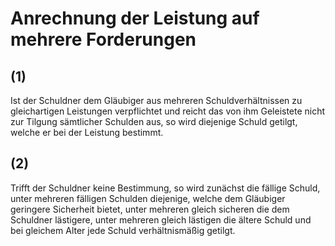 # Anrechnung der Leistung auf mehrere Forderungen



## (1)

 Ist der Schuldner dem Gläubiger aus mehreren Schuldverhältnissen zu gleichartigen Leistungen verpflichtet und reicht das von ihm Geleistete nicht zur Tilgung sämtlicher Schulden aus, so wird diejenige Schuld getilgt, welche er bei der Leistung bestimmt.

## (2)

 Trifft der Schuldner keine Bestimmung, so wird zunächst die fällige Schuld, unter mehreren fälligen Schulden diejenige, welche dem Gläubiger geringere Sicherheit bietet, unter mehreren gleich sicheren die dem Schuldner lästigere, unter mehreren gleich lästigen die ältere Schuld und bei gleichem Alter jede Schuld verhältnismäßig getilgt. 

